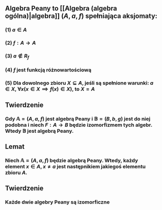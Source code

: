 ## Algebra Peany to [[Algebra (algebra ogólna)|algebra]] $(A,a,f)$ spełniająca aksjomaty:
### (1) $a \in A$
### (2) $f: A \rightarrow A$
### (3) $a \notin R_f$
### (4) $f$ jest funkcją różnowartościową
### (5) Dla dowolnego zbioru $X \subseteq A$, jeśli są spełnione warunki: $a \in X$, $\forall x (x \in X \implies f(x) \in X)$, to $X=A$
## **Twierdzenie** 
### Gdy $\mathbb{A}=(A,a,f)$ jest algebrą Peany i $\mathbb{B}=(B,b,g)$ jest do niej podobna i niech $F:A\rightarrow B$ będzie izomorfizmem tych algebr. Wtedy $\mathbb{B}$ jest algebrą Peany.

## **Lemat**
### Niech $\mathbb{A}=(A,a,f)$ będzie algebrą Peany. Wtedy, każdy element $x \in A, x\neq a$ jest następnikiem jakiegoś elementu zbioru $A$.
## **Twierdzenie**
### Każde dwie algebry Peany są izomorficzne
